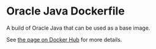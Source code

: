 # Oracle Java Dockerfile

A build of Oracle Java that can be used as a base image.

See [the page on Docker Hub](https://hub.docker.com/r/doucette/oracle-java/) for more details.

